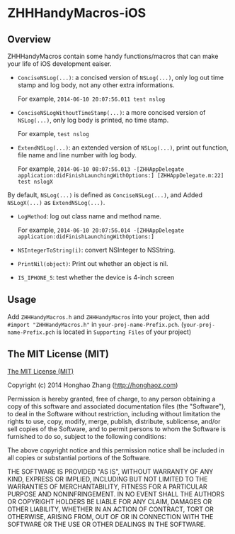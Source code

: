 ZHHHandyMacros-iOS
=====================

## Overview
ZHHHandyMacros contain some handy functions/macros that can make your life of iOS development eaiser.

* `ConciseNSLog(...)`: a concised version of `NSLog(...)`, only log out time stamp and log body, not any other extra informations.

	For example, `2014-06-10 20:07:56.011 test nslog`

* `ConciseNSLogWithoutTimeStamp(...)`: a more concised version of `NSLog(...)`, only log body is printed, no time stamp. 

	For example, `test nslog`

* `ExtendNSLog(...)`: an extended version of `NSLog(...)`, print out function, file name and line number with log body.

	For example, `2014-06-10 08:07:56.013 -[ZHHAppDelegate application:didFinishLaunchingWithOptions:] [ZHHAppDelegate.m:22] test nslogX`

By default, `NSLog(...)` is defined as `ConciseNSLog(...)`, and Added `NSLogX(...)` as `ExtendNSLog(...)`.

* `LogMethod`: log out class name and method name.

	For example, `2014-06-10 20:07:56.014 -[ZHHAppDelegate application:didFinishLaunchingWithOptions:]`

* `NSIntegerToString(i)`: convert NSInteger to NSString.
* `PrintNil(object)`: Print out whether an object is nil.
* `IS_IPHONE_5`: test whether the device is 4-inch screen

## Usage

Add `ZHHHandyMacros.h` and `ZHHHandyMacros` into your project, then add `#import "ZHHHandyMacros.h"` in `your-proj-name-Prefix.pch`. (`your-proj-name-Prefix.pch` is located in `Supporting Files` of your project)

## The MIT License (MIT)

[The MIT License (MIT)](./LICENSE.md)

Copyright (c) 2014 Honghao Zhang (http://honghaoz.com)

Permission is hereby granted, free of charge, to any person obtaining a copy of this software and associated documentation files (the "Software"), to deal in the Software without restriction, including without limitation the rights to use, copy, modify, merge, publish, distribute, sublicense, and/or sell copies of the Software, and to permit persons to whom the Software is furnished to do so, subject to the following conditions:

The above copyright notice and this permission notice shall be included in all copies or substantial portions of the Software.

THE SOFTWARE IS PROVIDED "AS IS", WITHOUT WARRANTY OF ANY KIND, EXPRESS OR IMPLIED, INCLUDING BUT NOT LIMITED TO THE WARRANTIES OF MERCHANTABILITY, FITNESS FOR A PARTICULAR PURPOSE AND NONINFRINGEMENT. IN NO EVENT SHALL THE AUTHORS OR COPYRIGHT HOLDERS BE LIABLE FOR ANY CLAIM, DAMAGES OR OTHER LIABILITY, WHETHER IN AN ACTION OF CONTRACT, TORT OR OTHERWISE, ARISING FROM, OUT OF OR IN CONNECTION WITH THE SOFTWARE OR THE USE OR OTHER DEALINGS IN THE SOFTWARE.
